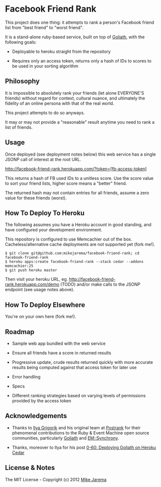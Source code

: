 # Facebook Friend Rank

This project does one thing: it attempts to rank a person's Facebook friend list from "best friend" to "worst friend".

It is a stand-alone ruby-based service, built on top of [Goliath](http://goliath.io), with the following goals:

* Deployable to heroku straight from the repository

* Requires only an access token, returns only a hash of IDs to scores to be used in your sorting algorithm


## Philosophy

It is impossible to absolutely rank your friends (let alone EVERYONE'S friends) without regard for
context, cultural nuance, and ultimately the fidelity of an online persona with that of the real world.

This project attempts to do so anyways.

It may or may not provide a "reasonable" result anytime you need to rank a list of friends.


## Usage

Once deployed (see deployment notes below) this web service has a single JSONP call of interest at the root URL.

http://facebook-friend-rank.herokuapp.com/?token=[fb-access-token]

This returns a hash of FB used IDs to a unitless score.  Use the score value to sort your friend
lists, higher score means a "better" friend.

The returned hash may not contain entries for all friends, assume a zero value for these friends (worst).


## How To Deploy To Heroku

The following assumes you have a Heroku account in good standing, and have configured your development environment.

This repository is configured to use Memcachier out of the box. Cacheless/alternative cache deployments are not
supported yet (fork me!).
    
    $ git clone git@github.com:mikejarema/facebook-friend-rank; cd facebook-friend-rank
    $ heroku apps:create facebook-friend-rank --stack cedar --addons memcachier:25
    $ git push heroku master
    
Then visit your heroku URL, eg. http://facebook-friend-rank.herokuapp.com/demo (TODO) and/or
make calls to the JSONP endpoint (see usage notes above).


## How To Deploy Elsewhere

You're on your own here (fork me!).


## Roadmap

* Sample web app bundled with the web service

* Ensure all friends have a score in returned results

* Progressive update, crude results returned quickly with more accurate results being computed against that
  access token for later use

* Error handling

* Specs

* Different ranking strategies based on varying levels of permissions provided by the access token


## Acknowledgements

* Thanks to [Ilya Grigorik](http://igvita.com) and his original team at [Postrank](http://postrank.com) 
  for their phenomenal contributions to the Ruby & Event Machine open source communities, particularly 
  [Goliath](http://goliath.io) and [EM::Synchrony](https://github.com/igrigorik/em-synchrony).

* Thanks, moreover to Ilya for his post 
  [0-60: Deploying Goliath on Heroku Cedar](http://www.igvita.com/2011/06/02/0-60-deploying-goliath-on-heroku-cedar/)


## License & Notes

The MIT License - Copyright (c) 2012 [Mike Jarema](http://mikejarema.com)
